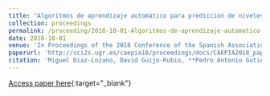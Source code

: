 ```yaml
---
title: "Algoritmos de aprendizaje automático para predicción de niveles de niebla usando ventanas estáticas y dinámicas"
collection: proceedings
permalink: /proceeding/2018-10-01-Algoritmos-de-aprendizaje-automatico-para-prediccion-de-niveles-de-niebla-usando-ventanas-estaticas-y-dinamicas
date: 2018-10-01
venue: 'In Proceedings of the 2018 Conference of the Spanish Association for Artificial Intelligence (CAEPIA2018)'
paperurl: 'http://sci2s.ugr.es/caepia18/proceedings/docs/CAEPIA2018_paper_122.pdf'
citation: 'Miguel Diaz-Lozano, David Guijo-Rubio, **Pedro Antonio Gutiérrez, **Carlos Casanova-Mateo, Sancho Salcedo-Sanz, César Hervás-Martínez, &quot;Algoritmos de aprendizaje automático para predicción de niveles de niebla usando ventanas estáticas y dinámicas.&quot; In Proceedings of the 2018 Conference of the Spanish Association for Artificial Intelligence (CAEPIA2018), 2018, Granada (Spain), pp.833-838.'
---
```

[Access paper here](http://sci2s.ugr.es/caepia18/proceedings/docs/CAEPIA2018_paper_122.pdf){:target="_blank"}
